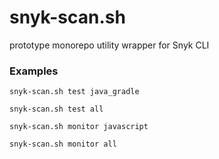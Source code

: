 # snyk-scan.sh
prototype monorepo utility wrapper for Snyk CLI
### Examples
```
snyk-scan.sh test java_gradle
```
```
snyk-scan.sh test all
```
```
snyk-scan.sh monitor javascript
```
```
snyk-scan.sh monitor all
```

